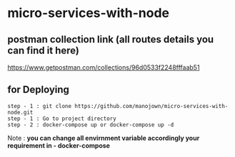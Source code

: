 # micro-services-with-node

## postman collection link (all routes details you can find it here)
  https://www.getpostman.com/collections/96d0533f2248fffaab51
  
## for Deploying
    step - 1 : git clone https://github.com/manojown/micro-services-with-node.git
    step - 1 : Go to project directory
    step - 2 : docker-compose up or docker-compose up -d

   
    
Note : **you can change all envirnment variable accordingly your requirement in - docker-compose**
    
